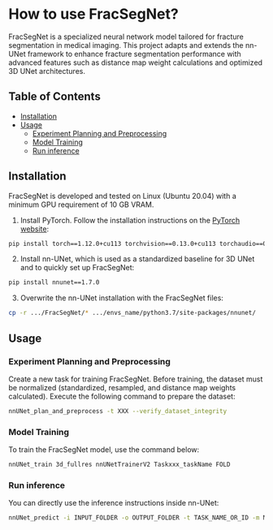 # How to use FracSegNet?

FracSegNet is a specialized neural network model tailored for fracture segmentation in medical imaging. This project adapts and extends the nn-UNet framework to enhance fracture segmentation performance with advanced features such as distance map weight calculations and optimized 3D UNet architectures.

## Table of Contents
  - [Installation](#installation)
  - [Usage](#usage)
    * [Experiment Planning and Preprocessing](#experiment-planning-and-preprocessing)
    * [Model Training](#model-training)
    * [Run inference](#run-inference)


## Installation

FracSegNet is developed and tested on Linux (Ubuntu 20.04) with a minimum GPU requirement of 10 GB VRAM.

1. Install PyTorch. Follow the installation instructions on the [PyTorch website](https://pytorch.org/get-started/locally/):
```bash
pip install torch==1.12.0+cu113 torchvision==0.13.0+cu113 torchaudio==0.12.0
```
2. Install nn-UNet, which is used as a standardized baseline for 3D UNet and to quickly set up FracSegNet:
```bash
pip install nnunet==1.7.0
```
3. Overwrite the nn-UNet installation with the FracSegNet files:
```bash
cp -r .../FracSegNet/* .../envs_name/python3.7/site-packages/nnunet/ 
```
## Usage
### Experiment Planning and Preprocessing
Create a new task for training FracSegNet. Before training, the dataset must be normalized (standardized, resampled, and distance map weights calculated). Execute the following command to prepare the dataset:
```bash
nnUNet_plan_and_preprocess -t XXX --verify_dataset_integrity
```
### Model Training
To train the FracSegNet model, use the command below:
```bash
nnUNet_train 3d_fullres nnUNetTrainerV2 Taskxxx_taskName FOLD
```
### Run inference
You can directly use the inference instructions inside nn-UNet:
```bash
nnUNet_predict -i INPUT_FOLDER -o OUTPUT_FOLDER -t TASK_NAME_OR_ID -m MODEL_FOLDER
```
